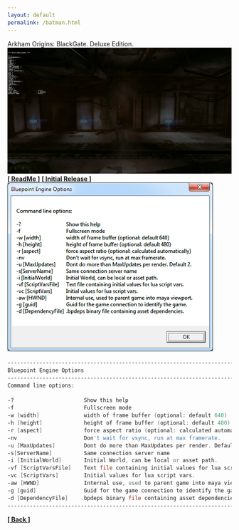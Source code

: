 ```yaml
---
layout: default
permalink: /batman.html
---
```

Arkham Origins: BlackGate. Deluxe Edition.
![Screenshot](https://github.com/unknownproject/Batman/raw/master/ArkhamOriginsBlackGate/BAOBG.jpg)
**[[ ReadMe ]](https://raw.githubusercontent.com/unknownproject/Batman/master/ArkhamOriginsBlackGate/ReadMe.txt)**
**[[ Initial Release ]](https://github.com/unknownproject/Batman/raw/master/ArkhamOriginsBlackGate/Debug.zip)**
![CmdDump](https://raw.githubusercontent.com/unknownproject/unknownproject.github.io/master/assets/images/CmdDump.png)

```asm
--------------------------------------------------------------------------------
Bluepoint Engine Options
--------------------------------------------------------------------------------
Command line options:

-?		                Show this help
-f		                Fullscreen mode
-w [width]		        width of frame buffer (optional: default 640)
-h [height]	            height of frame buffer (optional: default 480)
-r [aspect]		        force aspect ratio (optional: calculated automatically)
-nv		                Don't wait for vsync, run at max framerate.
-u [MaxUpdates]	        Dont do more than MaxUpdates per render. Default 2.
-s[ServerName]	        Same connection server name
-i [InitialWorld]	    Initial World, can be local or asset path.
-vf [ScriptVarsFile]	Text file containing initial values for lua script vars.
-vc [ScriptVars]	    Initial values for lua script vars.
-aw [HWND]	            Internal use, used to parent game into maya viewport.
-g [guid]		        Guid for the game connection to identify the game.
-d [DependencyFile]	   .bpdeps binary file containing asset dependencies.
--------------------------------------------------------------------------------
```



**[[ Back ]](./)**	